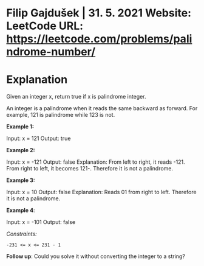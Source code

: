Filip Gajdušek | 31. 5. 2021
**Website:** LeetCode
**URL:** https://leetcode.com/problems/palindrome-number/ 
================

# Explanation
Given an integer x, return true if x is palindrome integer.

An integer is a palindrome when it reads the same backward as forward. For example, 121 is palindrome while 123 is not.

 

**Example 1:**

Input: x = 121
Output: true

**Example 2:**

Input: x = -121
Output: false
Explanation: From left to right, it reads -121. From right to left, it becomes 121-. Therefore it is not a palindrome.

**Example 3:**

Input: x = 10
Output: false
Explanation: Reads 01 from right to left. Therefore it is not a palindrome.

**Example 4**:

Input: x = -101
Output: false

 

*Constraints:*

    -231 <= x <= 231 - 1

 
**Follow up**: Could you solve it without converting the integer to a string?

